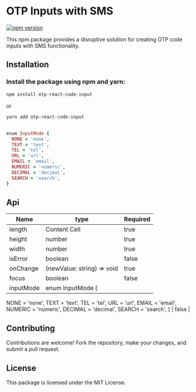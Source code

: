 # OTP Inputs with SMS

[![npm version](https://badge.fury.io/js/disruptive-otp-inputs.svg)](https://badge.fury.io/js/disruptive-otp-inputs)

This npm package provides a disruptive solution for creating OTP code inputs with SMS functionality.

## Installation

### Install the package using npm and yarn:

```bash
npm install otp-react-code-input
```

or

```bash
yarn add otp-react-code-input
```
## 
```ruby
enum InputMode {
  NONE = 'none',
  TEXT = 'text',
  TEL = 'tel',
  URL = 'url',
  EMAIL = 'email',
  NUMERIC = 'numeric',
  DECIMAL = 'decimal',
  SEARCH = 'search',
}
```
## Api

| Name  | type | Required |
| ------------- | ------------- | ------------- |
| length  | Content Cell  | true |
| height  | number  | true |
| width  | number  | true |
| isError  | boolean  | false |
| onChange  | (newValue: string) => void  | true |
| focus  | boolean  | false |
| inputMode  | enum InputMode {
  NONE = 'none',
  TEXT = 'text',
  TEL = 'tel',
  URL = 'url',
  EMAIL = 'email',
  NUMERIC = 'numeric',
  DECIMAL = 'decimal',
  SEARCH = 'search',
}  | false |

## Contributing
Contributions are welcome! Fork the repository, make your changes, and submit a pull request.

## License
This package is licensed under the MIT License.
